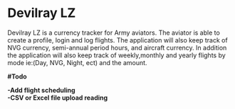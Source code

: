 # Devilray LZ

Devilray LZ is a currency tracker for Army aviators. The aviator is able to create a profile, login and log flights. The application will also keep track of NVG currency, semi-annual period hours, and aircraft currency. In addition the application will also keep track of weekly,monthly and yearly flights by mode ie:(Day, NVG, Night, ect) and the amount.


<b>#Todo<b>

-Add flight scheduling<br/>
-CSV or Excel file upload reading

